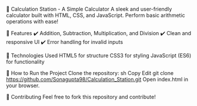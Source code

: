 🧮 Calculation Station - A Simple Calculator
A sleek and user-friendly calculator built with HTML, CSS, and JavaScript. Perform basic arithmetic operations with ease!

🚀 Features
✔️ Addition, Subtraction, Multiplication, and Division
✔️ Clean and responsive UI
✔️ Error handling for invalid inputs

🔧 Technologies Used
HTML5 for structure
CSS3 for styling
JavaScript (ES6) for functionality

📂 How to Run the Project
Clone the repository:
sh
Copy
Edit
git clone https://github.com/Sonagupta98/Calculation_Station.git
Open index.html in your browser.

📢 Contributing
Feel free to fork this repository and contribute!
